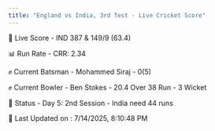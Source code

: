 ```yaml
---
title: "England vs India, 3rd Test - Live Cricket Score"
---
```


🔴 Live Score - IND 387 & 149/9 (63.4)  

📊 Run Rate - CRR: 2.34  

✊ Current Batsman - Mohammed Siraj - 0(5)  

✊ Current Bowler - Ben Stokes - 20.4 Over 38 Run - 3 Wicket  

📑 Status - Day 5: 2nd Session - India need 44 runs

📝 Last Updated on : 7/14/2025, 8:10:48 PM  

